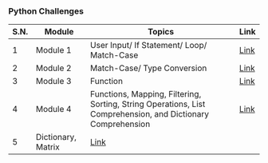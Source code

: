### Python Challenges

| S.N. | Module             | Topics                                                                                                      | Link              |
| ---- | ------------------ | ----------------------------------------------------------------------------------------------------------- | ----------------- |
| 1    | Module 1           | User Input/ If Statement/ Loop/ Match-Case                                                                  | [Link](module_1/) |
| 2    | Module 2           | Match-Case/ Type Conversion                                                                                 | [Link](module_2/) |
| 3    | Module 3           | Function                                                                                                    | [Link](module_3/) |
| 4    | Module 4           | Functions, Mapping, Filtering, Sorting, String Operations, List Comprehension, and Dictionary Comprehension | [Link](module_4/) |
| 5    | Dictionary, Matrix | [Link](module_5/)                                                                                           |
